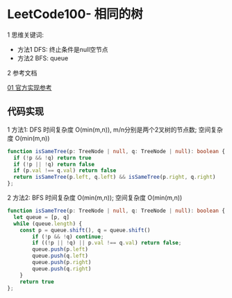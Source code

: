 # LeetCode100- 相同的树

1 思维关键词: 
  - 方法1 DFS: 终止条件是null空节点
  - 方法2 BFS: queue


2 参考文档

[01 官方实现参考](https://leetcode.cn/problems/same-tree/solutions/363636/xiang-tong-de-shu-by-leetcode-solution/)


## 代码实现

1 方法1: DFS 时间复杂度 O(min⁡(m,n)), m/n分别是两个2叉树的节点数;  空间复杂度 O(min(m,n))

```ts
function isSameTree(p: TreeNode | null, q: TreeNode | null): boolean {
  if (!p && !q) return true
  if (!p || !q) return false
  if (p.val !== q.val) return false
  return isSameTree(p.left, q.left) && isSameTree(p.right, q.right)
};
```

2 方法2: BFS   时间复杂度 O(min⁡(m,n));   空间复杂度 O(min(m,n))

```ts
function isSameTree(p: TreeNode | null, q: TreeNode | null): boolean {
  let queue = [p, q]
  while (queue.length) {
	const p = queue.shift(), q = queue.shift()
		if (!p && !q) continue;
		if ((!p || !q) || p.val !== q.val) return false;
		queue.push(p.left)
		queue.push(q.left)
		queue.push(p.right)
		queue.push(q.right)
	}
	return true
};
```
